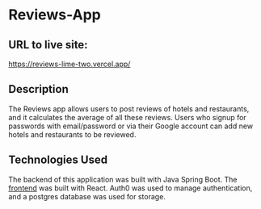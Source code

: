 # Reviews-App

## URL to live site: 

https://reviews-lime-two.vercel.app/

## Description

The Reviews app allows users to post reviews of hotels and restaurants, and it calculates the average of all these reviews. Users who signup for passwords with email/password or via their Google account can add new hotels and restaurants to be reviewed. 


## Technologies Used

The backend of this application was built with Java Spring Boot. The [frontend](https://github.com/kb789/Reviews_Frontend) was built with React. Auth0 was used to manage authentication, and a postgres database was used for storage.


